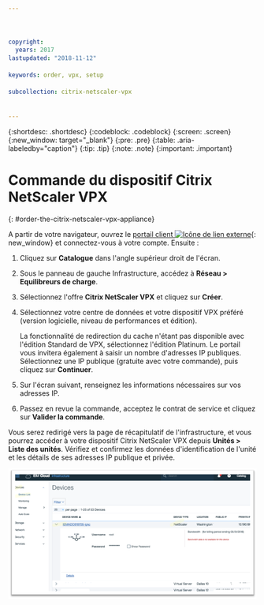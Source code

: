 ```yaml
---



copyright:
  years: 2017
lastupdated: "2018-11-12"

keywords: order, vpx, setup

subcollection: citrix-netscaler-vpx


---
```


{:shortdesc: .shortdesc}
{:codeblock: .codeblock}
{:screen: .screen}
{:new_window: target="_blank"}
{:pre: .pre}
{:table: .aria-labeledby="caption"}
{:tip: .tip}
{:note: .note}
{:important: .important}

# Commande du dispositif Citrix NetScaler VPX
{: #order-the-citrix-netscaler-vpx-appliance}

A partir de votre navigateur, ouvrez le [portail client ![Icône de lien externe](../../icons/launch-glyph.svg "Icône de lien externe")](https://control.softlayer.com/){: new_window} et connectez-vous à votre compte. Ensuite :

1. Cliquez sur **Catalogue** dans l'angle supérieur droit de l'écran.
2. Sous le panneau de gauche Infrastructure, accédez à **Réseau > Equilibreurs de charge**.
3. Sélectionnez l'offre **Citrix NetScaler VPX** et cliquez sur **Créer**.
4. Sélectionnez votre centre de données et votre dispositif VPX préféré (version logicielle, niveau de performances et édition).

	La fonctionnalité de redirection du cache n'étant pas disponible avec l'édition Standard de VPX, sélectionnez l'édition Platinum. Le portail vous invitera également à saisir un nombre d'adresses IP publiques. Sélectionnez une IP publique (gratuite avec votre commande), puis cliquez sur **Continuer**.

5. Sur l'écran suivant, renseignez les informations nécessaires sur vos adresses IP.
6. Passez en revue la commande, acceptez le contrat de service et cliquez sur **Valider la commande**.

Vous serez redirigé vers la page de récapitulatif de l'infrastructure, et vous pourrez accéder à votre dispositif Citrix NetScaler VPX depuis **Unités > Liste des unités**. Vérifiez et confirmez les données d'identification de l'unité et les détails de ses adresses IP publique et privée.

  <img src="images/fp3.png" alt="dessin" style="width: 600px;"/>
